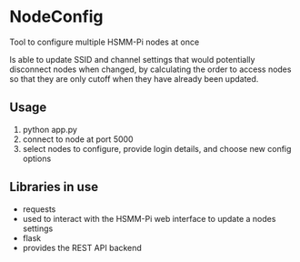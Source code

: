 # NodeConfig
Tool to configure multiple HSMM-Pi nodes at once

Is able to update SSID and channel settings that would potentially disconnect nodes when changed, by calculating the order to access nodes so that they are only cutoff when they have already been updated.

## Usage
 1. python app.py
 1. connect to node at port 5000
 1. select nodes to configure, provide login details, and choose new config options

## Libraries in use
 * requests
  * used to interact with the HSMM-Pi web interface to update a nodes settings
 * flask
  * provides the REST API backend

